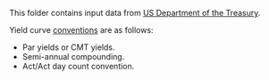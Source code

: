 This folder contains input data from [US Department of the Treasury](https://home.treasury.gov/interest-rates-data-csv-archive).

Yield curve [conventions](https://home.treasury.gov/policy-issues/financing-the-government/interest-rate-statistics/interest-rates-frequently-asked-questions) are as follows:
 - Par yields or CMT yields.
 - Semi-annual compounding.
 - Act/Act day count convention.
